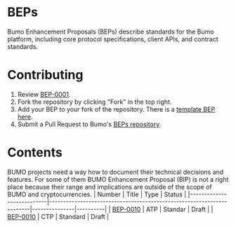 # BEPs
Bumo Enhancement Proposals (BEPs) describe standards for the Bumo platform, including core protocol specifications, client APIs, and contract standards.

# Contributing

 1. Review [BEP-0001](BEPS/bep-0001.md).
 2. Fork the repository by clicking "Fork" in the top right.
 3. Add your BEP to your fork of the repository. There is a [template BEP here](BEPS/bep-x.md).
 4. Submit a Pull Request to Bumo's [BEPs repository](https://github.com/bumoproject/BEPs).

# Contents
BUMO projects need a way how to document their technical decisions and features. For some of them BUMO Enhancement Proposal (BIP) is not a right place because their range and implications are outside of the scope of BUMO and cryptocurrencies.
| Number                    | Title                                                                 | Type          | Status   |
|---------------------------|-----------------------------------------------------------------------|---------------|----------|
| [BEP-0010](bep-0010.rst)  | ATP                                                                   | Standar       | Draft    |
| [BEP-0010](bep-0020.rst)  | CTP                                                                   | Standard      | Draft    |
